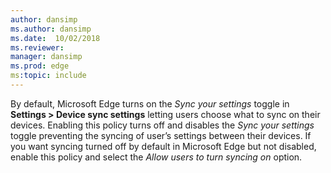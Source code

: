 ```yaml
---
author: dansimp
ms.author: dansimp
ms.date:  10/02/2018
ms.reviewer: 
manager: dansimp
ms.prod: edge
ms:topic: include
---
```


By default, Microsoft Edge turns on the _Sync your settings_ toggle in **Settings > Device sync settings** letting users choose what to sync on their devices. Enabling this policy turns off and disables the _Sync your settings_ toggle preventing the syncing of user’s settings between their devices. If you want syncing turned off by default in Microsoft Edge but not disabled, enable this policy and select the _Allow users to turn syncing on_ option. 
